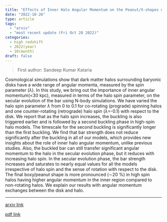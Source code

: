 ```yaml
---
title: "Effects of Inner Halo Angular Momentum on the Peanut/X-shapes of Bars"
date: "2022-10-26"
type: article
tags:
  - "arxiv"
  - "most recent update (Fri Oct 28 2022)"
categories:
  - high redshift
  - 2022(year)
  - 10(month)
draft: false
---
```


> First author: Sandeep Kumar Kataria

 Cosmological simulations show that dark matter halos surrounding baryonic
disks have a wide range of angular momenta, measured by the spin parameter
($\lambda$). In this study, we bring out the importance of inner angular
momentum($<$30 kpc), measured in terms of the halo spin parameter, on the
secular evolution of the bar using N-body simulations. We have varied the halo
spin parameter $\lambda$ from 0 to 0.1 for co-rotating (prograde) spinning
halos and one counter-rotating (retrograde) halo spin ($\lambda$=-0.1) with
respect to the disk. We report that as the halo spin increases, the buckling is
also triggered earlier and is followed by a second buckling phase in high-spin
halo models. The timescale for the second buckling is significantly longer than
the first buckling. We find that bar strength does not reduce significantly
after the buckling in all of our models, which provides new insights about the
role of inner halo angular momentum, unlike previous studies. Also, the buckled
bar can still transfer significant angular momentum to the halo in the secular
evolution phase, but it reduces with increasing halo spin. In the secular
evolution phase, the bar strength increases and saturates to nearly equal
values for all the models irrespective of halo spin and the sense of rotation
with respect to the disk. The final boxy/peanut shape is more pronounced
($\sim$20 $\%$) in high spin halos having higher angular momentum in the inner
region compared to non-rotating halos. We explain our results with angular
momentum exchanges between the disk and halo.

---
[arxiv link](http://arxiv.org/abs/2210.14526v1)

[pdf link](http://arxiv.org/pdf/2210.14526v1)